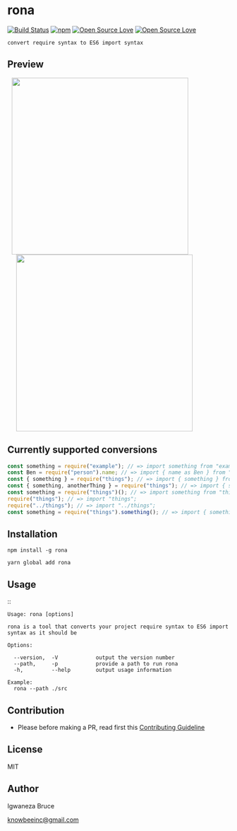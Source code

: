 # rona

[![Build Status](https://travis-ci.com/knowbee/rona.svg?token=yN9jXnk59suszMqNsJJb&branch=master)](https://travis-ci.com/knowbee/rona)
[![npm](https://img.shields.io/npm/dt/rona.svg)](https://www.npmjs.com/package/rona)
[![Open Source Love](https://badges.frapsoft.com/os/v1/open-source.svg?v=102)](https://github.com/ellerbrock/open-source-badge/)
[![Open Source Love](https://badges.frapsoft.com/os/mit/mit.svg?v=102)](https://github.com/ellerbrock/open-source-badge/)

    convert require syntax to ES6 import syntax

## Preview

<p>
    <img src="https://raw.githubusercontent.com/knowbee/hosting/master/assets/rona_before.PNG" width="400px" height="auto" hspace="10"/>
    <img src="https://raw.githubusercontent.com/knowbee/hosting/master/assets/rona_after.PNG" width="400px" height="auto" hspace="20"/>
</p>

## Currently supported conversions

```js
const something = require("example"); // => import something from "example";
const Ben = require("person").name; // => import { name as Ben } from "person";
const { something } = require("things"); // => import { something } from "things";
const { something, anotherThing } = require("things"); // => import { something, anotherThing } from "things";
const something = require("things")(); // => import something from "things";
require("things"); // => import "things";
require("../things"); // => import "../things";
const something = require("things").something(); // => import { something } from "things";
```

## Installation

```
npm install -g rona
```

```
yarn global add rona
```

## Usage

::

    Usage: rona [options]

    rona is a tool that converts your project require syntax to ES6 import syntax as it should be

    Options:

      --version,  -V            output the version number
      --path,     -p            provide a path to run rona
      -h,         --help        output usage information

    Example:
      rona --path ./src

## Contribution

- Please before making a PR, read first this [Contributing Guideline](./CONTRIBUTING.md)

## License

MIT

## Author

Igwaneza Bruce

<knowbeeinc@gmail.com>
